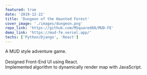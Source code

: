 ```yaml
---
featured: true
date: '2019-12-22'
title: 'Dungeon of the Haunted Forest'
cover_image: './images/dungeon.png'
repo_link: 'https://github.com/MSquared88/MUD-FE'
demo_link: 'https://mud-fe.vercel.app/'
techs: ['Python/Django', 'React']
---
```


A MUD style adventure game.
<br/> 
<br/> 
 Designed Front-End UI using React. 
<br/> 
 Implemented algorithm to dynamically render map with JavaScript.
